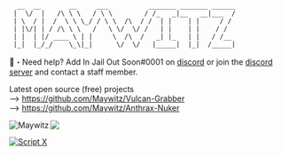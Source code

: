 ```sh-session
  __  __       __     ___          _______ _______ ______
 |  \/  |   /\ \ \   / \ \        / /_   _|__   __|___  /
 | \  / |  /  \ \ \_/ / \ \  /\  / /  | |    | |     / / 
 | |\/| | / /\ \ \   /   \ \/  \/ /   | |    | |    / /  
 | |  | |/ ____ \ | |     \  /\  /   _| |_   | |   / /__ 
 |_|  |_/_/    \_\|_|      \/  \/   |_____|  |_|  /_____|
 ```
 
 📩・Need help? Add In Jail Out Soon#0001 on [discord](https://discord.gg/qxt6aC8U2F) or join the [discord server](https://discord.gg/qxt6aC8U2F) and contact a staff member.
 
 Latest open source (free) projects  
 --> https://github.com/Maywitz/Vulcan-Grabber  
 --> https://github.com/Maywitz/Anthrax-Nuker
 
 </a><img align="left" src="https://github-stats-card-p5pneh01x-maywitz.vercel.app/api/top-langs?username=Maywitz&count_private=true&hide=procfile&theme=dark&border_color=000000&cache_seconds=1800&layout=compact&langs_count=8&custom_title=Top 8 Coding Languages" alt="Maywitz" /> </p>
 
<a href="https://github.com/Maywitz" target="_blank"> <img src="https://discord.c99.nl/widget/theme-3/715385148941795458.png"/></a>

<a href="https://discord.gg/qxt6aC8U2F" target="_blank"><img src="https://discordapp.com/api/guilds/883778761999405107/widget.png?style=banner2" alt="Script X"/></a>
